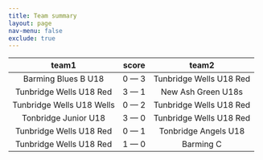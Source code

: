 ```yaml
---
title: Team summary
layout: page
nav-menu: false
exclude: true
---
```




|           team1           |    score    |          team2          |
|:-------------------------:|:-----------:|:-----------------------:|
|    Barming Blues B U18    | 0 &mdash; 3 | Tunbridge Wells U18 Red |
|  Tunbridge Wells U18 Red  | 3 &mdash; 1 |   New Ash Green U18s    |
| Tunbridge Wells U18 Wells | 0 &mdash; 2 | Tunbridge Wells U18 Red |
|   Tonbridge Junior U18    | 3 &mdash; 0 | Tunbridge Wells U18 Red |
|  Tunbridge Wells U18 Red  | 0 &mdash; 1 |  Tonbridge Angels U18   |
|  Tunbridge Wells U18 Red  | 1 &mdash; 0 |        Barming C        |

 <br /><br /><br />